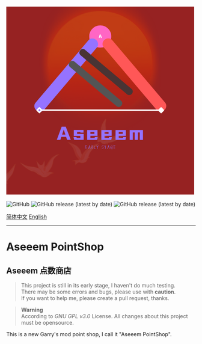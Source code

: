 ![Logo](https://raw.githubusercontent.com/Kamisato-Ayaka-233/Aseeem-PointShop/main/ASEEEM.png)

![GitHub](https://img.shields.io/github/license/Kamisato-Ayaka-233/Aseeem-PointShop?style=for-the-badge)
![GitHub release (latest by date)](https://img.shields.io/github/downloads/Kamisato-Ayaka-233/Aseeem-PointShop/alpha/total?color=%23abcde&style=for-the-badge)
![GitHub release (latest by date)](https://img.shields.io/github/v/release/Kamisato-Ayaka-233/Aseeem-PointShop?style=for-the-badge)

[简体中文](README_CN.md) [English](README.md)

---

# Aseeem PointShop
## Aseeem 点数商店

> This project is still in its early stage, I haven't do much testing.  
> There may be some errors and bugs, please use with **caution**.  
> If you want to help me, please create a pull request, thanks.

> **Warning**  
> According to *GNU GPL v3.0* License. All changes about this project must be opensource.

This is a new Garry's mod point shop, I call it "Aseeem PointShop".  
